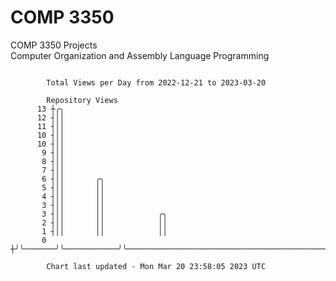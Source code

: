 # COMP 3350
COMP 3350 Projects  
Computer Organization and Assembly Language Programming

```

        Total Views per Day from 2022-12-21 to 2023-03-20

        Repository Views
      13 ┼╭╮
      12 ┤││
      11 ┤││
      10 ┤││
      10 ┤││
       9 ┤││
       8 ┤││
       7 ┤││
       6 ┤││       ╭╮
       5 ┤││       ││
       4 ┤││       ││
       3 ┤││       ││
       3 ┤││       ││            ╭╮
       2 ┤││       ││            ││
       1 ┤││       ││            ││
       0 ┼╯╰───────╯╰────────────╯╰────────────────────────────────────────────────────────────────

        Chart last updated - Mon Mar 20 23:58:05 2023 UTC
        
```
